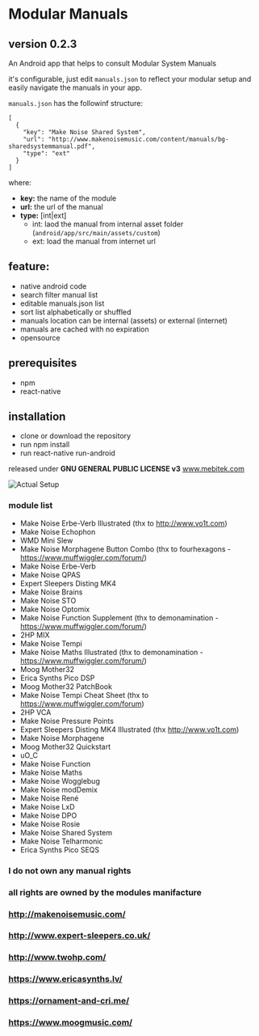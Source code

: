 # Modular Manuals
## version 0.2.3

An Android app that helps to consult Modular System Manuals

it's configurable, just edit ```manuals.json``` to reflect your modular setup and easily navigate the manuals in your app.

```manuals.json``` has the followinf structure:

```
[
  {
    "key": "Make Noise Shared System",
    "url": "http://www.makenoisemusic.com/content/manuals/bg-sharedsystemmanual.pdf",
    "type": "ext"
  }
]
```

where:

* **key:** the name of the module
* **url:** the url of the manual
* **type:** [int|ext] 
  * int: laod the manual from internal asset folder (```android/app/src/main/assets/custom```)
  * ext: load the manual from internet url

## feature:
* native android code
* search filter manual list
* editable manuals.json list
* sort list alphabetically or shuffled
* manuals location can be internal (assets) or external (internet)
* manuals are cached with no expiration
* opensource

## prerequisites
* npm
* react-native

## installation
* clone or download the repository
* run npm install
* run react-native run-android

released under **GNU GENERAL PUBLIC LICENSE v3** www.mebitek.com

![Actual Setup](https://cdn.modulargrid.net/img/racks/modulargrid_833923.jpg)

### module list
* Make Noise Erbe-Verb Illustrated (thx to http://www.vo1t.com)
* Make Noise Echophon
* WMD Mini Slew
* Make Noise Morphagene Button Combo (thx to fourhexagons - https://www.muffwiggler.com/forum/)
* Make Noise Erbe-Verb
* Make Noise QPAS
* Expert Sleepers Disting MK4
* Make Noise Brains
* Make Noise STO
* Make Noise Optomix
* Make Noise Function Supplement (thx to demonamination - https://www.muffwiggler.com/forum/)
* 2HP MIX
* Make Noise Tempi
* Make Noise Maths Illustrated  (thx to demonamination - https://www.muffwiggler.com/forum/)
* Moog Mother32
* Erica Synths Pico DSP
* Moog Mother32 PatchBook
* Make Noise Tempi Cheat Sheet (thx to  https://www.muffwiggler.com/forum)
* 2HP VCA
* Make Noise Pressure Points
* Expert Sleepers Disting MK4 Illustrated (thx http://www.vo1t.com)
* Make Noise Morphagene
* Moog Mother32 Quickstart
* uO_C
* Make Noise Function
* Make Noise Maths
* Make Noise Wogglebug
* Make Noise modDemix
* Make Noise René
* Make Noise LxD
* Make Noise DPO
* Make Noise Rosie
* Make Noise Shared System
* Make Noise Telharmonic
* Erica Synths Pico SEQS

### I do not own any manual rights
### all rights are owned by the modules manifacture
### http://makenoisemusic.com/
### http://www.expert-sleepers.co.uk/
### http://www.twohp.com/
### https://www.ericasynths.lv/
### https://ornament-and-cri.me/
### https://www.moogmusic.com/
